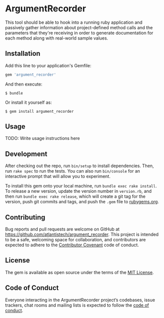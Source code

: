 # ArgumentRecorder

This tool should be able to hook into a running ruby application and passively gather information about project-defined method calls and the parameters that they're receiving in order to generate documentation for each method along with real-world sample values.

## Installation

Add this line to your application's Gemfile:

```ruby
gem 'argument_recorder'
```

And then execute:

    $ bundle

Or install it yourself as:

    $ gem install argument_recorder

## Usage

TODO: Write usage instructions here

## Development

After checking out the repo, run `bin/setup` to install dependencies. Then, run `rake spec` to run the tests. You can also run `bin/console` for an interactive prompt that will allow you to experiment.

To install this gem onto your local machine, run `bundle exec rake install`. To release a new version, update the version number in `version.rb`, and then run `bundle exec rake release`, which will create a git tag for the version, push git commits and tags, and push the `.gem` file to [rubygems.org](https://rubygems.org).

## Contributing

Bug reports and pull requests are welcome on GitHub at https://github.com/atlantistech/argument_recorder. This project is intended to be a safe, welcoming space for collaboration, and contributors are expected to adhere to the [Contributor Covenant](http://contributor-covenant.org) code of conduct.

## License

The gem is available as open source under the terms of the [MIT License](https://opensource.org/licenses/MIT).

## Code of Conduct

Everyone interacting in the ArgumentRecorder project’s codebases, issue trackers, chat rooms and mailing lists is expected to follow the [code of conduct](https://github.com/[USERNAME]/argument_recorder/blob/master/CODE_OF_CONDUCT.md).
